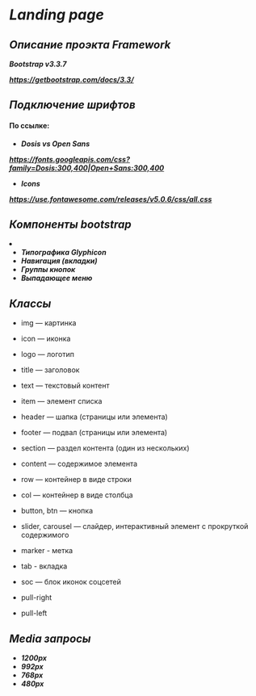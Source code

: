 ***Landing page***
==================
***Описание проэкта***
***Framework***
---------------
***Bootstrap v3.3.7***

***<https://getbootstrap.com/docs/3.3/>***

***Подключение шрифтов***
---------------------------
#### По ссылке:
* ***Dosis vs Open Sans***

 ***<https://fonts.googleapis.com/css?family=Dosis:300,400|Open+Sans:300,400>***
 
* ***Icons***

 ***<https://use.fontawesome.com/releases/v5.0.6/css/all.css>***

***Компоненты bootstrap***
---------------------------
<li>

* ***Типографика Glyphicon***
* ***Навигация (вкладки)***
* ***Группы кнопок***
* ***Выпадающее меню***

***Классы***
---------------------------
* img — картинка

* icon — иконка

* logo — логотип

* title — заголовок

* text — текстовый контент

* item — элемент списка

* header — шапка (страницы или элемента)

* footer — подвал (страницы или элемента)

* section — раздел контента (один из нескольких)

* content — содержимое элемента

* row — контейнер в виде строки

* col — контейнер в виде столбца

* button, btn — кнопка

* slider, carousel — слайдер, интерактивный элемент с прокруткой содержимого

* marker - метка

* tab - вкладка

* soc — блок иконок соцсетей

* pull-right

* pull-left

***Media запросы***
---------------------------
* ***1200px***
* ***992px***
* ***768px***
* ***480px***
